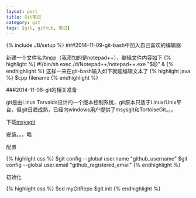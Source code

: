 ```yaml
---
layout: post
title: Git笔记
category: git
tags: [git, github, 笔记]
---
```

{% include JB/setup %}
###2014-11-09-git-bash中加入自己喜欢的编辑器

  新建一个文件名为npp（我添加的是notepad++），编辑文件内容如下
{% highlight %}
#!/bin/sh
exec /d/Notepad++/notepad++.exe "$@" &
{% endhighlight %}
  这样一来在git-bash输入如下就能编辑文本了
{% highlight java %}
$cpp filename
{% endhighlight %}

###2014-11-08-git的相关准备

  git是由Linus Torvalds设计的一个版本控制系统，git原本只适于Linux/Unix平台，但git日趋成熟，已经向windows用户提供了msysgit和TortoiseGit。。。

  下载[msysgit](http://msysgit.github.io)

  安装。。。略

  配置

{% highlight css %}
$git config --global user.name "github_username"
$git config --global user.email "github_registered_email"
{% endhighlight %}

  初始化

{% highlight css %}
$cd myGitRepo
$git init
{% endhighlight %}

